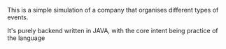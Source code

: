 This is a simple simulation of a company that organises different types of events.

It's purely backend written in JAVA, with the core intent being practice of the language
